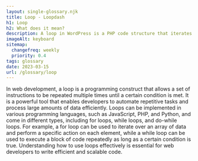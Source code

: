 ```yaml
--- 
layout: single-glossary.njk
title: Loop - Loopdash
h1: Loop
h2: What does it mean?
description: A loop in WordPress is a PHP code structure that iterates through a set of posts or pages and displays them on a webpage.
imageAlt: keyboard
sitemap:
  changefreq: weekly
  priority: 0.4
tags: glossary
date: 2023-03-15
url: /glossary/loop
---
```


In web development, a loop is a programming construct that allows a set of instructions to be repeated multiple times until a certain condition is met. It is a powerful tool that enables developers to automate repetitive tasks and process large amounts of data efficiently. Loops can be implemented in various programming languages, such as JavaScript, PHP, and Python, and come in different types, including for loops, while loops, and do-while loops. For example, a for loop can be used to iterate over an array of data and perform a specific action on each element, while a while loop can be used to execute a block of code repeatedly as long as a certain condition is true. Understanding how to use loops effectively is essential for web developers to write efficient and scalable code.
